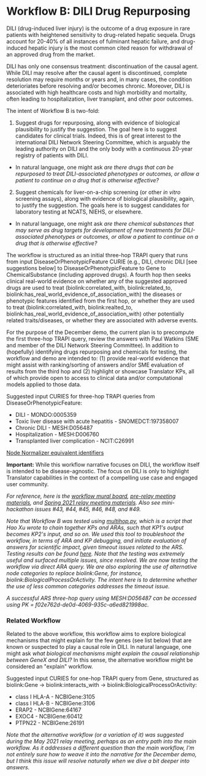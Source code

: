 # Workflow B: DILI Drug Repurposing

DILI (drug-induced liver injury) is the outcome of a drug exposure in rare patients with heightened sensitivity to drug-related hepatic sequela. Drugs account for 20-40% of all instances of fulminant hepatic failure, and drug-induced hepatic injury is the most common cited reason for withdrawal of an approved drug from the market.

DILI has only one consensus treatment: discontinuation of the causal agent. While DILI may resolve after the causal agent is discontinued, complete resolution may require months or years and, in many cases, the condition deterioriates before resolving and/or becomes chronic. Moreover, DILI is associated with high healthcare costs and high morbidity and mortality, often leading to hospitalization, liver transplant, and other poor outcomes.

The intent of Workflow B is two-fold: 

1. Suggest drugs for repurposing, along with evidence of biological plausibility to justify the suggestion. The goal here is to suggest candidates for clinical trials. Indeed, this is of great interest to the international DILI Network Steering Committee, which is arguably the leading authority on DILI and the only body with a continuous 20-year registry of patients with DILI.

* In natural language, one might ask *are there drugs that can be repurposed to treat DILI-associated phenotypes or outcomes, or allow a patient to continue on a drug that is otherwise effective?*

2. Suggest chemicals for liver-on-a-chip screening (or other *in vitro* screening assays), along with evidence of biological plausibility, again, to justify the suggestion. The goals here is to suggest candidates for laboratory testing at NCATS, NIEHS, or elsewhere.

* In natural language, one might ask *are there chemical substances that may serve as drug targets for development of new treatments for DILI-associated phenotypes or outcomes, or allow a patient to continue on a drug that is otherwise effective?*

The workflow is structured as an initial three-hop TRAPI query that runs from input DiseaseOrPhenotypicFeature CURIE (e.g., DILI, chronic DILI [see suggestions below] to DiseaseOrPhenotypicFeature to Gene to ChemicalSubstance (including approved drugs). A fourth hop then seeks clinical real-world evidence on whether any of the suggested approved drugs are used to treat (biolink:correlated_with, biolink:related_to, biolink:has_real_world_evidence_of_association_with) the diseases or phenotypic features identified from the first hop, or whether they are used to treat (biolink:correlated_with, biolink:realted_to, biolink:has_real_world_evidence_of_association_with) other potentially related traits/diseases, or whether they are associated with adverse events. 

For the purpose of the December demo, the current plan is to precompute the first three-hop TRAPI query, review the answers with Paul Watkins (SME and member of the DILI Network Steering Committee). In addition to (hopefully) identifying drugs repurposing and chemicals for testing, the workflow and demo are intended to: (1) provide real-world evidence that might assist with ranking/sorting of answers and/or SME evaluation of results from the third hop and (2) highlight or showcase Translator KPs, all of which provide open to access to clinical data and/or computational models applied to those data. 

Suggested input CURIES for three-hop TRAPI queries from DiseaseOrPhenotypicFeature:

* DILI - MONDO:0005359
* Toxic liver disease with acute hepatitis - SNOMEDCT:197358007
* Chronic DILI - MESH:D056487
* Hospitalization - MESH:D006760
* Transplanted liver complication - NCIT:C26991

[Node Normalizer equivalent identifiers](https://drive.google.com/file/d/1rtvBM7J3AQpYFbLZquG3UUC1Ck5h_lA1/view?usp=sharing)

**Important:** While this workflow narrative focuses on DILI, the workflow itself is intended to be disease-agnostic. The focus on DILI is only to highlight Translator capabilities in the context of a compelling use case and engaged user community.

*For reference, here is the [workflow mural board](https://app.mural.co/t/ncats3030/m/ncats3030/1620608471364/d9d6ca5aefb8c7af4f756312d2500f0a3f465008), [pre-relay meeting materials](https://drive.google.com/drive/folders/1sCA6iouNHOh9I4ivXrR6DCct6fGgXbXp?usp=sharing), and [Spring 2021 relay meeting materials](https://github.com/ranking-agent/robogallery/tree/master/relay_spring_2021/DILI). Also see mini-hackathon issues #43, #44, #45, #46, #48, and #49.*

*Note that Workflow B was tested using [multihop.py](https://github.com/NCATS-Tangerine/icees-api-config/tree/master/cli), which is a script that Hao Xu wrote to chain together KPs and ARAs, such that KP1's output becomes KP2's input, and so on. We used this tool to troubleshoot the workflow, in terms of ARA and KP debugging, and initiate evaluation of answers for scientific impact, given timeout issues related to the ARS. Testing results can be found [here](https://drive.google.com/drive/folders/1sCA6iouNHOh9I4ivXrR6DCct6fGgXbXp?usp=sharing). Note that the testing was extremely useful and surfaced multiple issues, since resolved. We are now testing the workflow via direct ARA query. We are also exploring the use of alternative node categories to replace biolink:Gene, for instance, biolink:BiologicalProcessOrActivity. The intent here is to determine whether the use of less common categories addresses the timeout issue.*

*A successful ARS three-hop query using MESH:D056487 can be accessed using PK = f02e762d-de0d-4069-935c-a6ed821998ac.*

### Related Workflow

Related to the above workflow, this workflow aims to explore biological mechanisms that might explain for the few genes (see list below) that are known or suspected to play a causal role in DILI. In natural language, one might ask *what biological mechanisms might explain the causal relationship between GeneX and DILI?* In this sense, the alternative workflow might be considered an "explain" workflow.

Suggested input CURIES for one-hop TRAPI query from Gene, structured as biolink:Gene -> biolink:interacts_with -> biolink:BiologicalProcessOrActivity:

* class I HLA-A - NCBIGene:3105
* class I HLA-B - NCBIGene:3106
* ERAP2 - NCBIGene:64167
* EXOC4 - NCBIGene:60412
* PTPN22 - NCBIGene:26191

*Note that the alternative workflow (or a variation of it) was suggested during the May 2021 relay meeting, perhaps as an entry path into the main workflow. As it addresses a different question than the main workflow, I'm not entirely sure how to weave it into the narrative for the December demo, but I think this issue will resolve naturally when we dive a bit deeper into answers.*
